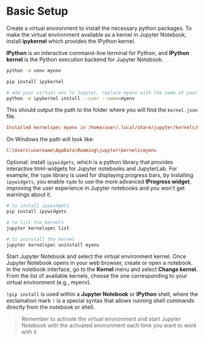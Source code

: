 # Basic Setup

Create a virtual environment to install the necessary python packages. To make the virtual environment available as a kernel in Jupyter Notebook, install **ipykernel** which provides the IPython kernel.

**IPython** is an interactive command-line terminal for Python, and **IPython kernel** is the Python execution backend for Jupyter Notebook.

```bash
python -m venv myenv

pip install ipykernel

# add your virtual env to Jupyter, replace myenv with the name of your venv
python -m ipykernel install --user --name=myenv
```

This should output the path to the folder where you will find the `kernel.json` file.

```ini
Installed kernelspec myenv in /home/user/.local/share/jupyter/kernels/myenv
```

On Windows the path will look like: 

```ini
C:\Users\username\AppData\Roaming\jupyter\kernels\myenv
```

Optional: install `ipywidgets`, which is a python library that provides interactive html-widgets for Jupyter notebooks and JupyterLab. For example, the `tqdm` library is used for displaying progress bars, by installing `ipywidgets`, you enable `tqdm` to use the more advanced **IProgress widget**, improving the user experience in Jupyter notebooks and you won't get warnings about it.

```bash
# to install ipywidgets
pip install ipywidgets

# to list the kernels
jupyter kernelspec list

# to uninstall the kernel
jupyter kernelspec uninstall myenv
```

Start Jupyter Notebook and select the virtual environment kernel. Once Jupyter Notebook opens in your web browser, create or open a notebook. In the notebook interface, go to the **Kernel** menu and select **Change kernel**. From the list of available kernels, choose the one corresponding to your virtual environment (e.g., myenv).

`!pip install` is used within a **Jupyter Notebook** or **IPython** shell, where the exclamation mark `!` is a special syntax that allows running shell commands directly from the notebook or shell.

> Remember to activate the virtual environment and start Jupyter Notebook with the activated environment each time you want to work with it